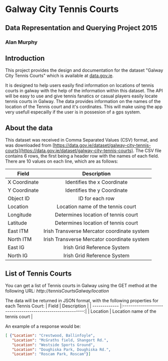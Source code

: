 # Galway City Tennis Courts
## Data Representation and Querying Project 2015
### Alan Murphy

## Introduction
This project provides the design and documentation for the dataset "Galway City Tennis Courts" which is available at [data.gov.ie](http://data.gov.ie).

It is designed to help users easily find information on locations of tennis courts in galway with the help of the information within this dataset. The API will be easy to use and give tennis fanatics or casual players easily locate tennis courts in Galway. The data provides information on the names of the location of the Tennis court and it's cordinates. This will make using the app very usefull especailly if the user is in possesion of a gps system.

## About the data
This dataset was received in Comma Separated Values (CSV) format, and was downloaded from [https://data.gov.ie/dataset/galway-city-tennis-courts](https://data.gov.ie/dataset/galway-city-tennis-courts).
The CSV file contains 6 rows, the first being a header row with the names of each field.
There are 10 values on each line, which are as follows:

| Field         | Description                                                 |
| ------------- |:-----------------------------------------------------------:|
| X Coordinate  | Identifies the x Coordinate                                 |
| Y Coordinate  | Identifies the y Coordinate                                 |
| Object ID     | ID for each row                                             |
| Location      | Location name of the tennis court                           |
| Longitude     | Determines location of tennis court                         |
| Latitude      | Determines location of tennis court                         |
| East ITM      | Irish Transverse Mercator coordinate system                 |
| North ITM     | Irish Transverse Mercator coordinate system                 |
| East IG       | Irish Grid Reference System                                 |
| North IG      | Irish Grid Reference System                                 |

## List of Tennis Courts
You can get a list of Tennis courts in Galway using the GET method at the following URL:
*http://tennisCourtsGalway/location*

The data will be returned in JSON format, with the following properties for each Tennis Court:
| Field         | Description                                                 |
| ------------- |:-----------------------------------------------------------:|
| Location      | Location name of the tennis court                           |
   
An example of a response would be:
```JSON
[ {"Location": "Crestwood, Ballinfoyle", 
   "Location": "McGraths field, Shangort Rd.",
   "Location": "Westside Sports Ground",
   "Location": "Doughiska Park, Doughiska Rd.",
   "Location": "Roscam Park, Roscam"}]
```